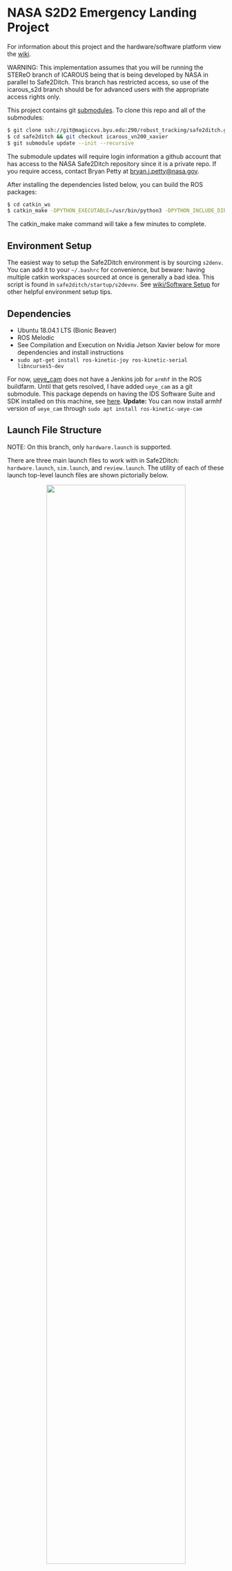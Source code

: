 NASA S2D2 Emergency Landing Project
===================================

For information about this project and the hardware/software platform view the [wiki](https://magiccvs.byu.edu/gitlab/robust_tracking/safe2ditch/wikis/home).

WARNING: This implementation assumes that you will be running the STEReO branch of 
ICAROUS being that is being developed by NASA in parallel to Safe2Ditch.  This
branch has restricted access, so use of the icarous_s2d branch should be for
advanced users with the appropriate access rights only.

This project contains git [submodules](http://bhilburn.org/cheat-sheet-for-git-submodules/). To clone this repo and all of the submodules:
```bash
$ git clone ssh://git@magiccvs.byu.edu:290/robust_tracking/safe2ditch.git # Make sure to add an SSH key to gitlab
$ cd safe2ditch && git checkout icarous_vn200_xavier
$ git submodule update --init --recursive
```

The submodule updates will require login information a github account that has
access to the NASA Safe2Ditch repository since it is a private repo.  If you
require access, contact Bryan Petty at bryan.j.petty@nasa.gov.

After installing the dependencies listed below, you can build the ROS packages:
```bash
$ cd catkin_ws
$ catkin_make -DPYTHON_EXECUTABLE=/usr/bin/python3 -DPYTHON_INCLUDE_DIR=/usr/include/python3.6m -DPYTHON_LIBRARY=/usr/lib/aarch64-linux-gnu/libpython3.6m.so
```

The catkin_make make command will take a few minutes to complete.

## Environment Setup ##

The easiest way to setup the Safe2Ditch environment is by sourcing `s2denv`. You can add it to your `~/.bashrc` for convenience, but beware: having multiple catkin workspaces sourced at once is generally a bad idea. This script is found in `safe2ditch/startup/s2devnv`. See [wiki/Software Setup](https://magiccvs.byu.edu/gitlab/robust_tracking/safe2ditch/wikis/software-setup) for other helpful environment setup tips.

## Dependencies ##

- Ubuntu 18.04.1 LTS (Bionic Beaver)
- ROS Melodic
- See Compilation and Execution on Nvidia Jetson Xavier below for more dependencies and install instructions
- `sudo apt-get install ros-kinetic-joy ros-kinetic-serial libncurses5-dev`

For now, [ueye_cam](https://github.com/anqixu/ueye_cam) does not have a Jenkins job for `armhf` in the ROS buildfarm. Until that gets resolved, I have added `ueye_cam` as a git submodule. This package depends on having the IDS Software Suite and SDK installed on this machine, see [here](https://magiccvs.byu.edu/gitlab/robust_tracking/nasa-s2d2/wikis/software-setup).
**Update:** You can now install armhf version of `ueye_cam` through `sudo apt install ros-kinetic-ueye-cam`


## Launch File Structure ##

NOTE: On this branch, only `hardware.launch` is supported.

There are three main launch files to work with in Safe2Ditch: `hardware.launch`, `sim.launch`, and `review.launch`. The utility of each of these launch top-level launch files are shown pictorially below.

<p style="text-align: center">
  <img src="https://magiccvs.byu.edu/gitlab/robust_tracking/safe2ditch/wikis/assets/s2d_roslaunch.svg" width="80%" />
</p>

## Consistent Hardware/Simulation Communications ##

To achieve a consistent interface across simulation and hardware testing of Safe2Ditch, the following communication architecture is followed.

<p style="text-align: center">
  <img src="https://magiccvs.byu.edu/gitlab/robust_tracking/safe2ditch/wikis/assets/s2d_comms.svg" width="50%" />
</p>

## Ditch Site Selector (DSS) ##

One of the core pieces of the Safe2Ditch project is choosing viable *ditch sites* or landing zones. The Ditch Site Selector (DSS) component (`catkin_ws/src/dss`) is currently written in C++ and is actively being worked on by Bryan Petty, under direction of Trish Glaab and Lou Glaab.

Contact Info: bryan.j.petty@nasa.gov

## Mission Planner ##

Because Mission Planner is built on Microsoft .NET, it is possible to run Mission Planner on Linux using the [mono project](http://www.mono-project.com/). Install `mono`, download Mission Planner, and then just run `sudo mono MissionPlanner.exe`. See [here](https://discuss.ardupilot.org/t/running-mission-planner-on-linux/19100).

In order for this to work, you must install `mono` from the official ppa and not from the one packaged with Ubuntu. Follow the instructions at the `mono` [project website](https://www.mono-project.com/download/stable/). Tested and works with Mission Planner 1.3.53 and `mono` 5.12.0.226 on Ubuntu 16.04 (and in Gnome).

## Invlaid Operation in VN200 Module ##
Generally this happens due to permissions on the usb serial port.  To solve this, type this in the command line
'sudo chmod a+rw /dev/ttyUSB0'

## Compilation and Execution on Nvidia Jetson Xavier ##
- Install ROS Base: http://wiki.ros.org/melodic/Installation/Ubuntu
- uninstall ros tf and tf2 if installed: sudo apt-get remove ros-melodic-tf ros-melodic-tf2
- Pull submodules (see above)
- Read README.md in both required_installs and catkin_ws/src
- set python3 as default: sudo unlink /usr/bin/python && sudo ln -s /usr/bin/python3.6 /usr/bin/python
- install python3 tools: sudo apt-get install -y python3-pip python3-dev python3-setuptools
- pip3 install catkin_pkg
- sudo apt-get install ros-melodic-mavlink ros-melodic-uuid-msgs ros-melodic-tf2-bullet python3-numpy libgeographic-dev ros-melodic-camera-calibration ros-melodic-unique-id ros-melodic-camera-info-manager apt-get install python3-empy geographiclib-tools python3-future python3-defusedxml python3-netifaces python3-pycryptodome python3-gnupg python3-pyproj
- sudo ./catkin_ws/src/mavros/mavros/scripts/install_geographiclib_datasets.sh
- install ueye drivers: https://www.ids-imaging.us/downloads.html (version 4.91.1.0_arm64 used)
- compile with catkin_make -DPYTHON_EXECUTABLE=/usr/bin/python3 -DCATKIN_BLACKLIST_PACKAGES="test_mavros"

For issue with Installation or execution, contact Bryan J Petty at bryan.j.petty@nasa.gov.
